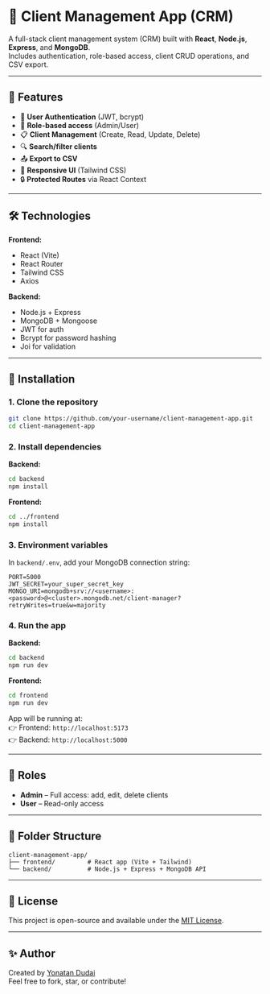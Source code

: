 # 🧾 Client Management App (CRM)

A full-stack client management system (CRM) built with **React**, **Node.js**, **Express**, and **MongoDB**.  
Includes authentication, role-based access, client CRUD operations, and CSV export.

---

## 🚀 Features

- 🔐 **User Authentication** (JWT, bcrypt)
- 👥 **Role-based access** (Admin/User)
- 📋 **Client Management** (Create, Read, Update, Delete)
- 🔍 **Search/filter clients**
- 📤 **Export to CSV**
- 🎨 **Responsive UI** (Tailwind CSS)
- 🔒 **Protected Routes** via React Context

---

## 🛠️ Technologies

**Frontend:**
- React (Vite)
- React Router
- Tailwind CSS
- Axios

**Backend:**
- Node.js + Express
- MongoDB + Mongoose
- JWT for auth
- Bcrypt for password hashing
- Joi for validation

---

## 🔧 Installation

### 1. Clone the repository

```bash
git clone https://github.com/your-username/client-management-app.git
cd client-management-app
```

### 2. Install dependencies

**Backend:**

```bash
cd backend
npm install
```

**Frontend:**

```bash
cd ../frontend
npm install
```

### 3. Environment variables

In `backend/.env`, add your MongoDB connection string:

```env
PORT=5000
JWT_SECRET=your_super_secret_key
MONGO_URI=mongodb+srv://<username>:<password>@<cluster>.mongodb.net/client-manager?retryWrites=true&w=majority
```

### 4. Run the app

**Backend:**

```bash
cd backend
npm run dev
```

**Frontend:**

```bash
cd frontend
npm run dev
```

App will be running at:  
👉 Frontend: `http://localhost:5173`  
👉 Backend: `http://localhost:5000`

---

## 👤 Roles

- **Admin** – Full access: add, edit, delete clients
- **User** – Read-only access

---

## 📂 Folder Structure

```
client-management-app/
├── frontend/         # React app (Vite + Tailwind)
└── backend/          # Node.js + Express + MongoDB API
```

---

## 📄 License

This project is open-source and available under the [MIT License](LICENSE).

---

## ✨ Author

Created by [Yonatan Dudai](https://github.com/yonatandudai)  
Feel free to fork, star, or contribute!

